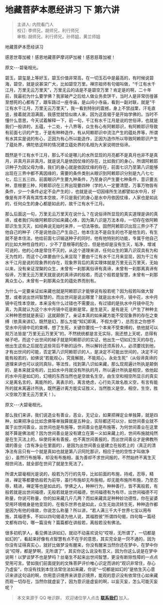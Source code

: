 # 地藏菩萨本愿经讲习 下 第六讲

> 主讲人: 内院看门人 <br />
> 校订: 李师兄，胡师兄，利行师兄 <br />
> 审核: 胡师兄，利行师兄，孙师姐，黄兰师姐 <br />

地藏菩萨本愿经讲习

感恩世尊加被！感恩地藏菩萨摩诃萨加被！感恩慈尊加被！

原文---碧毫相光。

碧玉，碧玺是上等好玉，碧玉价值非常高，在一切玉石中是最高的，有时候说碧海，碧空，就是说甚深广大，比如碧空万里。禅宗祖师有句偈叫做，“千江有水千江月，万里无云万里天”，万里无云的话是不是碧空万里？肯定是的啊，二十年前，我最初为什么要学佛？我家破产之后给人做业务卖饼干，当时人是非常彷徨甚至想死的心都有了，跟车路过一座寺庙，是山间小寺庙，看到一副对联，就是“千江有水千江月，万里无云万里天”，我一看到特别的震撼，身上不禁战栗，汗毛直竖，接着就流泪满面，我感觉就恰似故人来，因为这首偈于是开始学佛的。当时不懂什么意思，今天试着解释一下，前一句，千江有水千江月是说的世俗谛，也就是我们一般讲的，五蕴，十二处，十八界等，众生有心有阿赖耶识，有阿赖耶识导致有前面七识的产生，于是有种种造作，有从阿赖耶识中流注产生的蕴处界等，所谓有水其实是说的有心，正因为有心所以能造作，正因为造作所以导致阿赖耶识产生了蕴处界，佛陀依这样的情况建立蕴处界的名相为大家说明世俗谛。

既然是千江有水千江月，那么不论是哪儿的水所显现的月亮都不是真月也非不是真月，非真月非非真月。就是说凡是依因仗缘的存在，比如我们的身心，所谓阿赖耶识种子为因父母为缘，我们的身心就是依因仗缘的存在，前面七识乃至第八识能够出现在三界中都不离因缘的，需要的条件类别从眼识到阿赖耶识分别是九八七七七，后三五三四，前面眼识产生要九种条件，乃至身识产生要七种条件，意识要五种，意根要三种，阿赖耶识在三界出现要四种（学的人一定要清楚，万事万物皆有条件，少一个条件必定不会产生的），也就是说一切因缘所生法都譬如水中月，好像是有并不真有其性本空故，不只是我们的身心是水中月依因仗缘，人家也是如此的，任何众生的身心都是如此的，故千江有水千江月。

那么后面这一句，万里无云万里天在说什么？在说俗谛所显现的真实道理是讲的真谛，或者我们叫做阿赖耶识如来藏心体，因为第八识是万法本母，一切存在依阿赖耶识生生灭灭，如经典说无始时来界，一切法等依。固然阿赖耶识出现三界少不了他自己的种子（不是说他自己产生自己，他本住法不是自生的也不是他生的，有生就不是本住法，他给前面七识输送种子的同时，他有他特别的功能，专属于他自己的比如大种性自性的），少不了意根等的配合，但是他却是没有生灭，垢净，增减可说的，他的心体是常住不灭的，从这个道理来讲，任何众生的第八识双具有为和无为性的，而这个心体要由什么来显现？要由千江有水千江月来显现，因为千江有水千江月是说的现象界的存在，现象界背后的真实理体就是万里无云万里天，无始以来，没有亲证涅槃的众生，未曾有一刹那离俗谛有真谛，未曾有一刹那离真谛有俗谛，万里无云万里天就是说的真谛讲的般若，而这个般若是智慧，未曾有一刹那离众生心，未曾有一刹那离众生的蕴处界而别有。

为什么一定要亲证如来藏也就是阿赖耶识才能够说有般若呢？因为般若叫做大智慧，或者说出世间智慧的，而出世间是说出哪里？就是出水中月，镜中花，水中月镜中花性本空故，本来没有什么过错也不需要出，有过错的是执水中月镜中花为真，为真就认为这个水中月镜中花是断是常，是生是灭，是有是无（产生了种种主义种种思想就是表征）这就颠倒了。亲证本真的如来藏方能不受现象界的存在之束缚（依真来讲幻，既然是幻，那么方能“知幻即离，不假方便”），总而言之你想不受水中月镜中花的束缚，想了生死，关键你要找一个本来不受束缚的，依他就可以观万法皆是“万里无云万里天”的，不然统统都是言无实际，我还想上天呢，总得有梯子吧，而这个出世间的梯子就是阿赖耶识的实证，他出生一切如幻生灭的存在，他出生这些之后就在这些背后不断的运作，所以解铃还须系铃人，必须要找到他，才有出世间的可能，否定第八识阿赖耶识的人，是决定不可能出世间的，决定不可能有般若的，如佛说“若能观心，究竟解脱，不能观心，永处生死”（从俗谛真谛的道理来讲也可以说同真际，等法性，找到第八识如来藏，那么现观遍计所执是颠倒的，是本来就没有的，比如水中月就没有所执的月，所以遍计所执是相空，依他起的水中月是如幻的，幻境的东西当然也是空故名生空，由生空和相空所显示的真实义是离名言的，离能所的，离表示的，离言绝虑，心行处灭故名胜义空，有言有能所的就未离遍计所执，既然遍计离方能实证胜义，当然胜义是空，相空，生空，胜义空故万里无云万里天！）。

原文---大碧毫相光。

那么我们来讲，我们说造业有善业，恶业，无记业，如果把禅定业单独算，就是四种，如果把净业比如念佛等单独算就是五种业，实际都还可以分，如世间善业就不属于出世间善业，出世间也是布施等，世间善业也是布施等，为何世间善业在这里就不算是佛法呢？因为世间善业是没有建立在第一义如来藏上的，世间布施就纯然是在生灭法上的，纵使将来有善报，也不离世间善报的，而出世间善业才是佛教所谓的善业（含有净业在里面的），是因为出世间善业是建立在般若上的（真正的清净法有且只有一个就是真如也就是第八识阿陀那识，相应于他的空性才叫做净业），虽然行布施等，却没有布施相，虽为善却不求世间报的，不然始终不离生灭相世间法，就全部在世间了就是生死法了。

所谓大碧毫相光是说的，般若为万行的先导，比如前面的布施，持戒，忍辱，精进，禅定等都要依般若为前导，虽行布施却无布施相，却无能布施所布施，乃至忍辱，精进，禅定等也是如此的。学佛之人，种种行为，种种善行，皆不离般若，有般若就是出世间福德，无般若就是世间福德，世间福德有为有尽，出世间福德不可称量，你说可称量，你的如来藏几斤几两？而如来藏具足种种妙功德性，你在娑婆受用环境根身是他变现的，在极乐世界也是如此，众生无始流转生死，种种造作都是因为有他的缘故，你说怎么称量？所以讲，“若人满三千大千世界七宝以用布施，其福德多，不如以四句偈语为他人说，其福胜彼”所谓四句偈，四句每一篇经文都有四句，哪一篇没有？篇篇都在讲般若，离般若没有佛法。

很多初机学人，看见佛法讲如幻，就动不动喜欢说句“哎呀，无所谓了，一切都是如幻的”，看起来好像有点智慧有点不在乎的意思，其实完全是一窍不通的，因为你没有证得真实心，就好比做梦没有醒来，你没有醒来当然你还在梦中，在梦中你说“哎呀，都是梦啊，无所谓了”，其实你这么说没有意义，因为你这么说是在梦中说啊！以梦谈梦不也是梦吗？丝毫生不起来出世间智慧，更没有断除性障的一点点受用可言。譬如我们前面提到的文殊菩萨评价唯心识定而讲的“观识非常住，存心乃虚妄”，你没有找到本住法常住法如来藏，你说“一切都是如幻的”是依生灭心意识来讲这句话的啊，你用意识境界来讲意识境界，能观的意识没有依常住心如来藏而观一切存在，当然你就虚妄了，因为意识是虚妄的啊，以妄灭妄，怎么可能灭妄呢？

> 本文来源于 QQ 唯识群， 欢迎诸位学人点击 **[联系我们](https://mp.weixin.qq.com/s/lZCfWjmLjgNR165Tx4_bCQ)** 加入。
